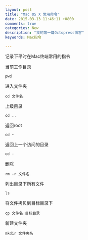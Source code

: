 ```yaml
---
layout: post
title: "Mac OS X 常用命令"
date: 2015-03-13 11:46:11 +0800
comments: true
categories: New
description: "我的第一篇Octopress博客" 
keywords: Mac指令

---
```

记录下平时在Mac终端常用的指令

当前工作目录

```
pwd
```

进入文件夹

```
cd 文件名
```

上级目录

```
cd ..
```

返回root

```
cd ~
```
<!--more-->

返回上一个访问的目录

```
cd -
```

删除

```
rm -r 文件名
```

列出目录下所有文件

```
ls
```

将文件拷贝到目标目录下

```
cp 文件名 目标目录
```

新建文件夹

```
mkdir 文件夹名
```

